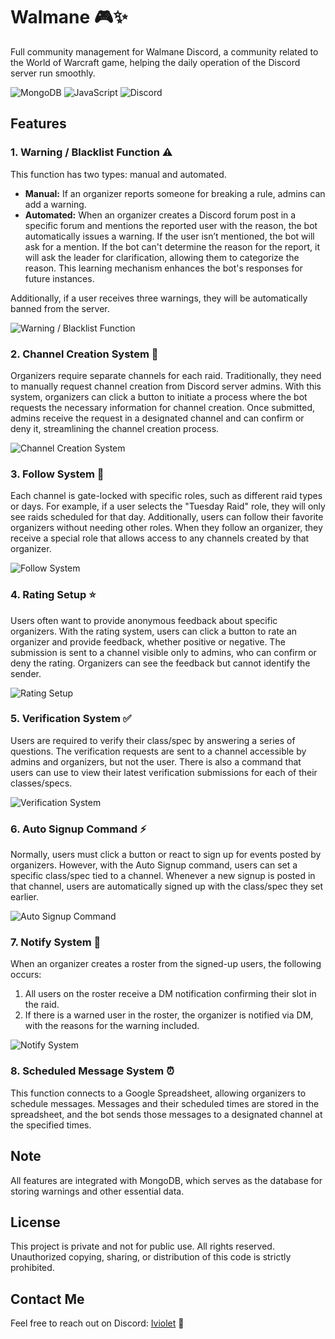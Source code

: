 # Walmane 🎮✨

Full community management for Walmane Discord, a community related to the World of Warcraft game, helping the daily operation of the Discord server run smoothly.

![MongoDB](https://img.icons8.com/color/48/000000/mongodb.png) ![JavaScript](https://img.icons8.com/color/48/000000/javascript.png) ![Discord](https://img.icons8.com/color/48/000000/discord.png)

## Features

### 1. Warning / Blacklist Function ⚠️
This function has two types: manual and automated.

- **Manual:** If an organizer reports someone for breaking a rule, admins can add a warning.
- **Automated:** When an organizer creates a Discord forum post in a specific forum and mentions the reported user with the reason, the bot automatically issues a warning. If the user isn’t mentioned, the bot will ask for a mention. If the bot can't determine the reason for the report, it will ask the leader for clarification, allowing them to categorize the reason. This learning mechanism enhances the bot's responses for future instances.

Additionally, if a user receives three warnings, they will be automatically banned from the server.

![Warning / Blacklist Function](https://placehold.co/600x400)

### 2. Channel Creation System 📅
Organizers require separate channels for each raid. Traditionally, they need to manually request channel creation from Discord server admins. With this system, organizers can click a button to initiate a process where the bot requests the necessary information for channel creation. Once submitted, admins receive the request in a designated channel and can confirm or deny it, streamlining the channel creation process.

![Channel Creation System](https://placehold.co/600x400)

### 3. Follow System 🔔
Each channel is gate-locked with specific roles, such as different raid types or days. For example, if a user selects the "Tuesday Raid" role, they will only see raids scheduled for that day. Additionally, users can follow their favorite organizers without needing other roles. When they follow an organizer, they receive a special role that allows access to any channels created by that organizer.

![Follow System](https://placehold.co/600x400)

### 4. Rating Setup ⭐
Users often want to provide anonymous feedback about specific organizers. With the rating system, users can click a button to rate an organizer and provide feedback, whether positive or negative. The submission is sent to a channel visible only to admins, who can confirm or deny the rating. Organizers can see the feedback but cannot identify the sender.

![Rating Setup](https://placehold.co/600x400)

### 5. Verification System ✅
Users are required to verify their class/spec by answering a series of questions. The verification requests are sent to a channel accessible by admins and organizers, but not the user. There is also a command that users can use to view their latest verification submissions for each of their classes/specs.

![Verification System](https://placehold.co/600x400)

### 6. Auto Signup Command ⚡
Normally, users must click a button or react to sign up for events posted by organizers. However, with the Auto Signup command, users can set a specific class/spec tied to a channel. Whenever a new signup is posted in that channel, users are automatically signed up with the class/spec they set earlier.

![Auto Signup Command](https://placehold.co/600x400)

### 7. Notify System 📩
When an organizer creates a roster from the signed-up users, the following occurs:
1. All users on the roster receive a DM notification confirming their slot in the raid.
2. If there is a warned user in the roster, the organizer is notified via DM, with the reasons for the warning included.

![Notify System](https://placehold.co/600x400)

### 8. Scheduled Message System ⏰
This function connects to a Google Spreadsheet, allowing organizers to schedule messages. Messages and their scheduled times are stored in the spreadsheet, and the bot sends those messages to a designated channel at the specified times.

## Note
All features are integrated with MongoDB, which serves as the database for storing warnings and other essential data.

## License
This project is private and not for public use. All rights reserved. Unauthorized copying, sharing, or distribution of this code is strictly prohibited.

## Contact Me
Feel free to reach out on Discord: [Iviolet](https://discordapp.com/users/856956452740792320) 💬
